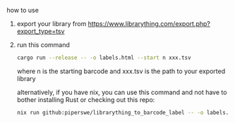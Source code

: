 how to use

 1. export your library from https://www.librarything.com/export.php?export_type=tsv
 2. run this command
   
    ```sh
    cargo run --release -- -o labels.html --start n xxx.tsv
    ```

    where n is the starting barcode and xxx.tsv is the path to your exported library

    alternatively, if you have nix, you can use this command and not have to bother installing Rust or checking out this repo:

    ```sh
    nix run github:piperswe/librarything_to_barcode_label -- -o labels.html --start n xxx.tsv
    ```